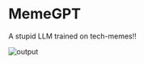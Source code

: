 # MemeGPT
A stupid LLM trained on tech-memes!!

![output](https://github.com/user-attachments/assets/55b3586d-04e2-42b5-9c56-68fea3ac7ec3)

